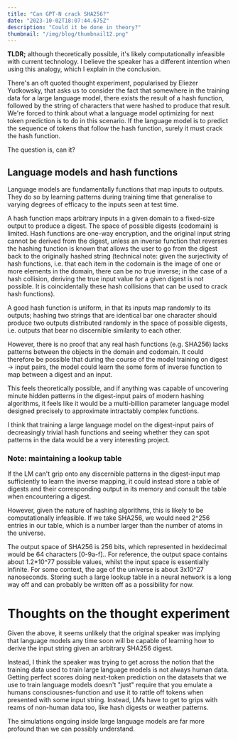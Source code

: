 ```yaml
---
title: "Can GPT-N crack SHA256?"
date: "2023-10-02T18:07:44.675Z"
description: "Could it be done in theory?"
thumbnail: "/img/blog/thumbnail12.png"
---
```


**TLDR;** although theoretically possible, it's likely computationally infeasible with current technology. I believe the speaker has a different intention when using this analogy, which I explain in the conclusion.

There's an oft quoted thought experiment, popularised by Eliezer Yudkowsky, that asks us to consider the fact that somewhere in the training data for a large language model, there exists the result of a hash function, followed by the string of characters that were hashed to produce that result. We're forced to think about what a language model optimizing for next token prediction is to do in this scenario. If the language model is to predict the sequence of tokens that follow the hash function, surely it must crack the hash function. 

The question is, can it?

## Language models and hash functions

Language models are fundamentally functions that map inputs to outputs. They do so by learning patterns during training time that generalise to varying degrees of efficacy to the inputs seen at test time. 

A hash function maps arbitrary inputs in a given domain to a fixed-size output to produce a digest. The space of possible digests (codomain) is limited. Hash functions are one-way encryption, and the original input string cannot be derived from the digest, unless an inverse  function that reverses the hashing function is known that allows the user to go from the digest back to the originally hashed string (technical note: given the surjectivity of hash functions, i.e. that each item in the codomain is the image of one or more elements in the domain, there can be no true inverse; in the case of a hash collision, deriving the true input value for a given digest is not possible. It is coincidentally these hash collisions that can be used to crack hash functions).

A good hash function is uniform, in that its inputs map randomly to its outputs; hashing two strings that are identical bar one character should produce two outputs distributed randomly in the space of possible digests, i.e. outputs that bear no discernible similarity to each other. 

However, there is no proof that any real hash functions (e.g. SHA256) lacks patterns between the objects in the domain and codomain. It could therefore be possible that during the course of the model training on digest -> input pairs, the model could learn the some form of inverse function to map between a digest and an input. 

This feels theoretically possible, and if anything was capable of uncovering minute hidden patterns in the digest-input pairs of modern hashing algorithms, it feels like it would be a multi-billion parameter language model designed precisely to approximate intractably complex functions. 

I think that training a large language model on the digest-input pairs of decreasingly trivial hash functions and seeing whether they can spot patterns in the data would be a very interesting project. 

### Note: maintaining a lookup table

If the LM can't grip onto any discernible patterns in the digest-input map sufficiently to learn the inverse mapping, it could instead store a table of digests and their corresponding output in its memory and consult the table when encountering a digest.

However, given the nature of hashing algorithms, this is likely to be computationally infeasible. If we take SHA256, we would need 2^256 entries in our table, which is a number larger than the number of atoms in the universe.

The output space of SHA256 is 256 bits, which represented in hexidecimal would be 64 characters \[0-9a-f\].. For reference, the output space contains about 1.2*10^77 possible values, whilst the input space is essentially infinite. For some context, the age of the universe is about 3x10^27 nanoseconds. Storing such a large lookup table in a neural network is a long way off and can probably be written off as a possibility for now. 

# Thoughts on the thought experiment 

Given the above, it seems unlikely that the original speaker was implying that language models any time soon will be capable of learning how to derive the input string given an arbitrary SHA256 digest. 

Instead, I think the speaker was trying to get across the notion that the training data used to train large language models is not always human data. Getting perfect scores doing next-token prediction on the datasets that we use to train language models doesn't "just" require that you emulate a humans consciousnes-function and use it to rattle off tokens when presented with some input string. Instead, LMs have to get to grips with reams of non-human data too, like hash digests or weather patterns. 

The simulations ongoing inside large language models are far more profound than we can possibly understand. 
